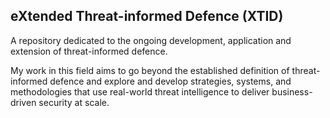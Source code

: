 ## eXtended Threat-informed Defence (XTID)

A repository dedicated to the ongoing development, application and extension of threat-informed defence.

My work in this field aims to go beyond the established definition of threat-informed defence and explore and develop strategies, systems, and methodologies that use real-world threat intelligence to deliver business-driven security at scale.





